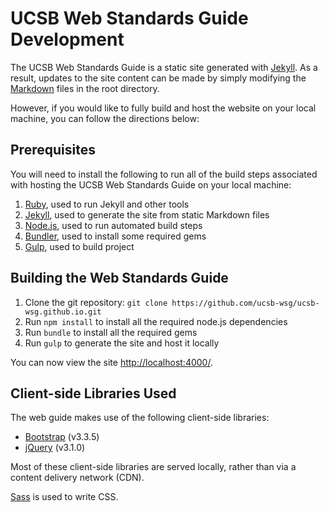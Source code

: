 # UCSB Web Standards Guide Development

The UCSB Web Standards Guide is a static site generated with
[Jekyll](http://jekyllrb.com/). As a result, updates to the site content
can be made by simply modifying the [Markdown](https://help.github.com/articles/github-flavored-markdown/)
files in the root directory.

However, if you would like to fully build and host the website on your local
machine, you can follow the directions below:

## Prerequisites

You will need to install the following to run all of the build steps
associated with hosting the UCSB Web Standards Guide on your local machine:


1. [Ruby](https://www.ruby-lang.org/), used to run Jekyll and other tools
2. [Jekyll](http://jekyllrb.com/), used to generate the site from static Markdown files
3. [Node.js](https://nodejs.org/), used to run automated build steps
4. [Bundler](http://bundler.io/), used to install some required gems
5. [Gulp](http://gulpjs.com/), used to build project

## Building the Web Standards Guide

1. Clone the git repository: `git clone https://github.com/ucsb-wsg/ucsb-wsg.github.io.git`
2. Run `npm install` to install all the required node.js dependencies
3. Run `bundle` to install all the required gems
4. Run `gulp` to generate the site and host it locally

You can now view the site [http://localhost:4000/](http://localhost:4000/).

## Client-side Libraries Used

The web guide makes use of the following client-side libraries:

* [Bootstrap](http://getbootstrap.com/) (v3.3.5)
* [jQuery](https://jquery.com/) (v3.1.0)

Most of these client-side libraries are served locally, rather than via a
content delivery network (CDN).

[Sass](http://sass-lang.com/) is used to write CSS.
